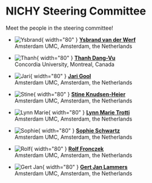 # NICHY Steering Committee

Meet the people in the steering committee!

<!-- 
The section below uses a special mix of markdown and HTML to make pretty cards.
To add another person, copy the following format and add it between the <div> </div> tags:

COPY THIS TO ADD ANOTHER PERSON:

- ![Member 1](img/member1.jpg){ width="80" } **[Member One](https://personal.website.org/of-member-1)**  
  City University, The Country

 -->
<div class="grid cards" markdown>

- ![Ysbrand](../assets/profile_pictures/ysbrand.jpeg){ width="80" } **[Ysbrand van der Werf](https://www.amsterdamumc.org/en/research/researchers/ysbrand-van-der-werf.htm)**  
  Amsterdam UMC, Amsterdam, the Netherlands

- ![Thanh](../assets/profile_pictures/thanh.jpeg){ width="80" } **[Thanh Dang-Vu](https://www.concordia.ca/faculty/thanh-dang-vu.html)**  
  Concordia University, Montreal, Canada

- ![Jari](../assets/profile_pictures/jari.jpeg){ width="80" } **[Jari Gool](https://pure.amsterdamumc.nl/en/persons/jari-gool)**  
  Amsterdam UMC, Amsterdam, the Netherlands

- ![Stine](../assets/profile_pictures/stine.jpeg){ width="80" } **[Stine Knudsen-Heier](https://www.ous-research.no/home/nevsom/Members/18873)**  
  Amsterdam UMC, Amsterdam, the Netherlands

- ![Lynn Marie](../assets/profile_pictures/lynnmarie.jpeg){ width="80" } **[Lynn Marie Trotti](https://med.emory.edu/directory/profile/?u=LBECKE2)**  
  Amsterdam UMC, Amsterdam, the Netherlands

- ![Sophie](../assets/profile_pictures/sophie.jpeg){ width="80" } **[Sophie Schwartz](https://neurocenter-unige.ch/research-groups/sophie-schwartz/)**  
  Amsterdam UMC, Amsterdam, the Netherlands

- ![Rolf](../assets/profile_pictures/rolf.jpeg){ width="80" } **[Rolf Fronczek](https://www.lumc.nl/afdelingen/neurologie/r-fronczek/)**  
  Amsterdam UMC, Amsterdam, the Netherlands

- ![Gert Jan](../assets/profile_pictures/gertjan.jpeg){ width="80" } **[Gert Jan Lammers](https://www.lumc.nl/en/afdelingen/neurologie/gj-lammers/)**  
  Amsterdam UMC, Amsterdam, the Netherlands

</div>
